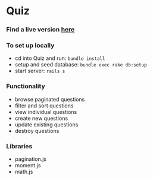 # Quiz

### Find a live version [here][heroku]
[heroku]: https://pluralquiz.herokuapp.com/

### To set up locally
- cd into Quiz and run: `bundle install`
- setup and seed database: `bundle exec rake db:setup`
- start server: `rails s`

### Functionality
- browse paginated questions
- filter and sort questions
- view individual questions
- create new questions
- update existing questions
- destroy questions

### Libraries
- pagination.js
- moment.js
- math.js
